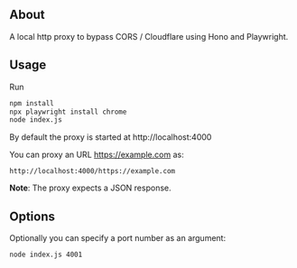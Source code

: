 ## About

A local http proxy to bypass CORS / Cloudflare using Hono and Playwright.

## Usage

Run

```sh
npm install
npx playwright install chrome
node index.js
```

By default the proxy is started at http://localhost:4000

You can proxy an URL https://example.com as:

```
http://localhost:4000/https://example.com
```

**Note**: The proxy expects a JSON response.

## Options

Optionally you can specify a port number as an argument:

```sh
node index.js 4001
```
